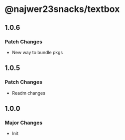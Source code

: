 # @najwer23snacks/textbox

## 1.0.6

### Patch Changes

- New way to bundle pkgs

## 1.0.5

### Patch Changes

- Readm changes

## 1.0.0

### Major Changes

- Init
